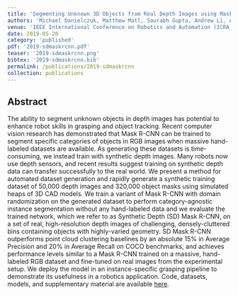 ```yaml
---
title: 'Segmenting Unknown 3D Objects from Real Depth Images using Mask R-CNN Trained on Synthetic Data'
authors: 'Michael Danielczuk, Matthew Matl, Saurabh Gupta, Andrew Li, Andrew Lee, Jeffrey Mahler, Ken Goldberg'
venue: 'IEEE International Conference on Robotics and Automation (ICRA)'
date: 2019-05-20
category: 'published'
pdf: '2019-sdmaskrcnn.pdf'
teaser: '2019-sdmaskrcnn.png'
bibtex: '2019-sdmaskrcnn.bib'
permalink: /publications/2019-sdmaskrcnn
collection: publications
---
```


Abstract
-------
The ability to segment unknown objects in depth images has potential to enhance robot skills in grasping and object tracking. Recent computer vision research has demonstrated that Mask R-CNN can be trained to segment specific categories of objects in RGB images when massive hand-labeled datasets are available. As generating these datasets is time-consuming, we instead train with synthetic depth images. Many robots now use depth sensors, and recent results suggest training on synthetic depth data can transfer successfully to the real world. We present a method for automated dataset
generation and rapidly generate a synthetic training dataset of 50,000 depth images and 320,000 object masks using simulated heaps of 3D CAD models. We train a variant of Mask R-CNN with domain randomization on the generated dataset to perform category-agnostic instance segmentation without any hand-labeled data and we evaluate the trained network, which we refer to as Synthetic Depth (SD) Mask R-CNN, on a set of real, high-resolution depth images of challenging, densely-cluttered bins containing objects with highly-varied geometry. SD Mask R-CNN outperforms point cloud clustering baselines by an absolute 15% in Average Precision and 20% in Average Recall on COCO benchmarks, and achieves performance levels similar to
a Mask R-CNN trained on a massive, hand-labeled RGB dataset and fine-tuned on real images from the experimental setup. We deploy the model in an instance-specific grasping pipeline to demonstrate its usefulness in a robotics application. Code, datasets, models, and supplementary material are available [here](https://bit.ly/2letCuE).
